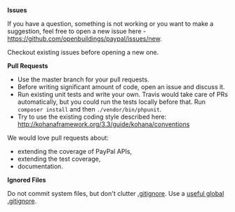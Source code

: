 __Issues__

If you have a question, something is not working or you want to make a suggestion, feel free to open a new issue here - https://github.com/openbuildings/paypal/issues/new.

Checkout existing issues before opening a new one.

__Pull Requests__

 * Use the master branch for your pull requests.
 * Before writing significant amount of code, open an issue and discuss it.
 * Run existing unit tests and write your own. Travis would take care of PRs automatically, but you could run the tests locally before that. Run `composer install` and then `./vendor/bin/phpunit`.
 * Try to use the existing coding style described here: http://kohanaframework.org/3.3/guide/kohana/conventions

We would love pull requests about:
 * extending the coverage of PayPal APIs,
 * extending the test coverage,
 * documentation.

__Ignored Files__

Do not commit system files, but don't clutter [.gitignore](.gitignore).
Use a [useful global .gitignore](https://help.github.com/articles/ignoring-files#global-gitignore).
